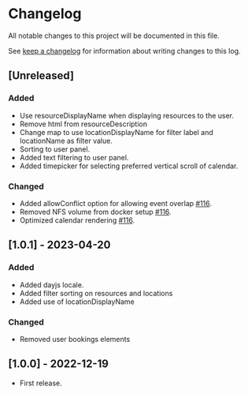 # Changelog

All notable changes to this project will be documented in this file.

See [keep a changelog](https://keepachangelog.com/en/1.0.0/) for information about writing changes to this log.

## [Unreleased]

### Added

- Use resourceDisplayName when displaying resources to the user.
- Remove html from resourceDescription
- Change map to use locationDisplayName for filter label and locationName as filter value.
- Sorting to user panel.
- Added text filtering to user panel.
- Added timepicker for selecting preferred vertical scroll of calendar.

### Changed

- Added allowConflict option for allowing event overlap [#116](https://github.com/itk-dev/drupal_webform_booking_module/pull/116).
- Removed NFS volume from docker setup [#116](https://github.com/itk-dev/drupal_webform_booking_module/pull/116).
- Optimized calendar rendering [#116](https://github.com/itk-dev/drupal_webform_booking_module/pull/116).

## [1.0.1] - 2023-04-20

### Added

- Added dayjs locale.
- Added filter sorting on resources and locations
- Added use of locationDisplayName

### Changed

- Removed user bookings elements

## [1.0.0] - 2022-12-19

- First release.
